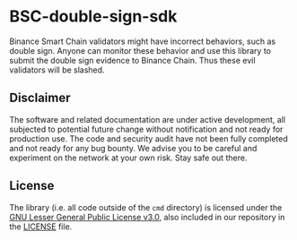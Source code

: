 # BSC-double-sign-sdk

Binance Smart Chain validators might have incorrect behaviors, such as double sign. Anyone can monitor these behavior and use this library to submit the double sign evidence to Binance Chain. Thus these evil validators will be slashed.

## Disclaimer
The software and related documentation are under active development, 
all subjected to potential future change without notification and not ready for production use. 
The code and security audit have not been fully completed and not ready for any bug bounty.
We advise you to be careful and experiment on the network at your own risk. Stay safe out there.

## License

The library (i.e. all code outside of the `cmd` directory) is licensed under the
[GNU Lesser General Public License v3.0](https://www.gnu.org/licenses/lgpl-3.0.en.html),
also included in our repository in the [LICENSE](LICENSE) file.